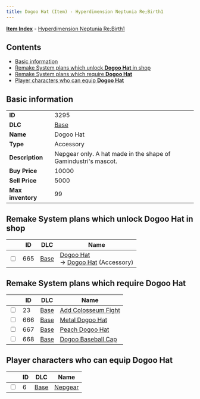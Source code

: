 ```yaml
---
title: Dogoo Hat (Item) - Hyperdimension Neptunia Re;Birth1
---
```


[**Item Index**](/neptunia/rb1/item/index.html) - [Hyperdimension Neptunia Re;Birth1](/neptunia/rb1)

## Contents

- [Basic information](#basic-information)
- [Remake System plans which unlock **Dogoo Hat** in shop](#remake-system-plans-which-unlock-dogoo-hat-in-shop)
- [Remake System plans which require **Dogoo Hat**](#remake-system-plans-which-require-dogoo-hat)
- [Player characters who can equip **Dogoo Hat**](#player-characters-who-can-equip-dogoo-hat)
## Basic information

|   |   |
| -- | -- |
| **ID** | 3295 |
| **DLC** | [Base](/neptunia/rb1/dlc/1-base.html) |
| **Name** | Dogoo Hat |
| **Type** | Accessory |
| **Description** | Nepgear only. A hat made in the shape of Gamindustri's mascot. |
| **Buy Price** | 10000 |
| **Sell Price** | 5000 |
| **Max inventory** | 99 |


## Remake System plans which unlock **Dogoo Hat** in shop

|    | ID | DLC | Name |
| -- | -- | --- | ---- |
| <input type="checkbox" id="rb1-remake-1-665" class="trackbox" /> | 665 | [Base](/neptunia/rb1/dlc/1-base.html) | [Dogoo Hat](/neptunia/rb1/remake/1-665-dogoo-hat.html)<br /> → [Dogoo Hat](/neptunia/rb1/item/1-3295-dogoo-hat.html) (Accessory) |


## Remake System plans which require **Dogoo Hat**

|    | ID | DLC | Name |
| -- | -- | --- | ---- |
| <input type="checkbox" id="rb1-quest-1-23" class="trackbox" /> | 23 | [Base](/neptunia/rb1/dlc/1-base.html) | [Add Colosseum Fight](/neptunia/rb1/quest/1-23-add-colosseum-fight.html) |
| <input type="checkbox" id="rb1-quest-1-666" class="trackbox" /> | 666 | [Base](/neptunia/rb1/dlc/1-base.html) | [Metal Dogoo Hat](/neptunia/rb1/quest/1-666-metal-dogoo-hat.html) |
| <input type="checkbox" id="rb1-quest-1-667" class="trackbox" /> | 667 | [Base](/neptunia/rb1/dlc/1-base.html) | [Peach Dogoo Hat](/neptunia/rb1/quest/1-667-peach-dogoo-hat.html) |
| <input type="checkbox" id="rb1-quest-1-668" class="trackbox" /> | 668 | [Base](/neptunia/rb1/dlc/1-base.html) | [Dogoo Baseball Cap](/neptunia/rb1/quest/1-668-dogoo-baseball-cap.html) |


## Player characters who can equip **Dogoo Hat**

|    | ID | DLC | Name |
| -- | -- | --- | ---- |
| <input type="checkbox" id="rb1-player-1-6" class="trackbox" /> | 6 | [Base](/neptunia/rb1/dlc/1-base.html) | [Nepgear](/neptunia/rb1/player/1-6-nepgear.html) |
